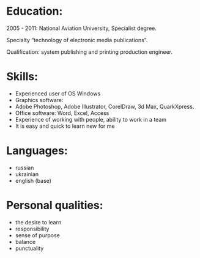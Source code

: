 Education:
=====================
2005 - 2011: National Aviation University, Specialist degree.

Specialty “technology of electronic media publications”.

Qualification: system publishing and printing production  engineer.

Skills: 
=====================
- Experienced user of OS Windows
- Graphics software: 
- Adobe Photoshop, Adobe Illustrator, CorelDraw, 3d Max, QuarkXpress.
- Office software: 
  Word, Excel, Access
- Experience of working with people, ability to work in a team
- It is easy and quick to learn new for me

Languages:
=====================
- russian
- ukrainian
- english (base)

Personal qualities:
=====================
- the desire to learn
- responsibility
- sense of purpose
- balance
- punctuality
